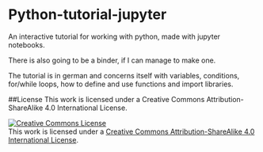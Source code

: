 # Python-tutorial-jupyter

An interactive tutorial for working with python, made with jupyter notebooks.

There is also going to be a binder, if I can manage to make one.

The tutorial is in german and concerns itself with variables, conditions, for/while loops, how to define and use functions and import libraries. 

##License
This work is licensed under a Creative Commons Attribution-ShareAlike 4.0 International License.

<a rel="license" href="http://creativecommons.org/licenses/by-sa/4.0/"><img alt="Creative Commons License" style="border-width:0" src="https://i.creativecommons.org/l/by-sa/4.0/88x31.png" /></a><br />This work is licensed under a <a rel="license" href="http://creativecommons.org/licenses/by-sa/4.0/">Creative Commons Attribution-ShareAlike 4.0 International License</a>.
